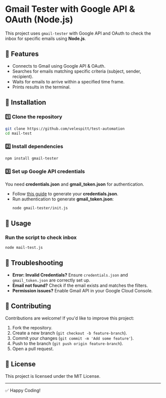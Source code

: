 # Gmail Tester with Google API & OAuth (Node.js)

This project uses `gmail-tester` with Google API and OAuth to check the inbox for specific emails using **Node.js**.

## 📌 Features
- Connects to Gmail using Google API & OAuth.
- Searches for emails matching specific criteria (subject, sender, recipient).
- Waits for emails to arrive within a specified time frame.
- Prints results in the terminal.

## 🚀 Installation

### 1️⃣ Clone the repository
```sh
git clone https://github.com/velespitt/test-automation
cd mail-test
```

### 2️⃣ Install dependencies
```sh
npm install gmail-tester
```

### 3️⃣ Set up Google API credentials
You need **credentials.json** and **gmail_token.json** for authentication.

- Follow [this guide](https://developers.google.com/gmail/api/quickstart/nodejs) to generate your **credentials.json**.
- Run authentication to generate **gmail_token.json**:
  ```sh
  node gmail-tester/init.js
  ```

## 📝 Usage

### Run the script to check inbox
```sh
node mail-test.js
```
## 🔧 Troubleshooting
- **Error: Invalid Credentials?** Ensure `credentials.json` and `gmail_token.json` are correctly set up.
- **Email not found?** Check if the email exists and matches the filters.
- **Permission issues?** Enable Gmail API in your Google Cloud Console.

## 🤝 Contributing
Contributions are welcome! If you'd like to improve this project:
1. Fork the repository.
2. Create a new branch (`git checkout -b feature-branch`).
3. Commit your changes (`git commit -m 'Add some feature'`).
4. Push to the branch (`git push origin feature-branch`).
5. Open a pull request.

## 📜 License
This project is licensed under the MIT License.

---
✅ Happy Coding!

